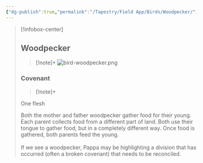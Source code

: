 ```yaml
---
{"dg-publish":true,"permalink":"/Tapestry/Field App/Birds/Woodpecker/","title":"Woodpecker","tags":["covenants/animals/birds"],"dgHomeLink":true,"dgEnableSearch":true}
---
```


> [!infobox-center] 
> ## Woodpecker
> > [!note]+
> ![bird-woodpecker.png](/img/user/File%20Vault/Field%20App/birds/bird-woodpecker.png)
> ### Covenant
>> [!note]+ 
>  <p class="note first">One flesh</p>
>  
><p class="note second">Both the mother and father woodpecker gather food for their young. Each parent collects food from a different part of land. Both use their tongue to gather food, but in a completely different way. Once food is gathered, both parents feed the young. <br><br>If we see a woodpecker, Pappa may be highlighting a division that has occurred (often a broken covenant) that needs to be reconciled.</p>
